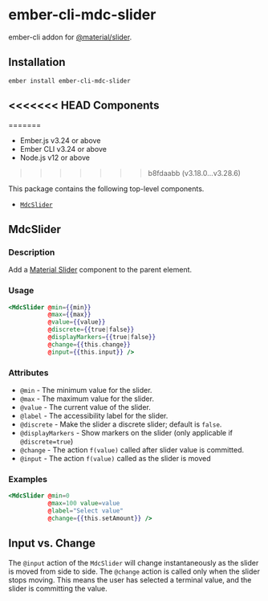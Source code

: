 ember-cli-mdc-slider
======================

ember-cli addon for [@material/slider](https://github.com/material-components/material-components-web/tree/master/packages/mdc-slider).

Installation
------------

    ember install ember-cli-mdc-slider

<<<<<<< HEAD
Components
-------------
=======
* Ember.js v3.24 or above
* Ember CLI v3.24 or above
* Node.js v12 or above
>>>>>>> b8fdaabb (v3.18.0...v3.28.6)

This package contains the following top-level components.

* [`MdcSlider`](#MdcSlider)

MdcSlider
-------------

### Description

Add a [Material Slider](https://material.io/design/components/sliders.html) component to 
the parent element.

### Usage

```handlebars
<MdcSlider @min={{min}}
           @max={{max}}
           @value={{value}}
           @discrete={{true|false}}
           @displayMarkers={{true|false}}
           @change={{this.change}}
           @input={{this.input}} />
```

### Attributes

* `@min` - The minimum value for the slider.
* `@max` - The maximum value for the slider.
* `@value` - The current value of the slider.
* `@label` - The accessibility label for the slider.
* `@discrete` - Make the slider a discrete slider; default is `false`.
* `@displayMarkers` - Show markers on the slider (only applicable if `@discrete=true`)
* `@change` - The action `f(value)` called after slider value is committed.
* `@input` - The action `f(value)` called as the slider is moved

### Examples

```handlebars
<MdcSlider @min=0 
           @max=100 value=value
           @label="Select value"
           @change={{this.setAmount}} />
```

## Input vs. Change

The `@input` action of the `MdcSlider` will change instantaneously as the slider is
moved from side to side. The `@change` action is called only when the slider stops moving.
This means the user has selected a terminal value, and the slider is committing the value.

